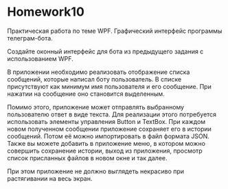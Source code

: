 # Homework10
Практическая работа по теме WPF. Графический интерфейс программы телеграм-бота.

Создайте оконный интерфейс для бота из предыдущего задания с использованием WPF.

В приложении необходимо реализовать отображение списка сообщений, которые написал боту пользователь. В списке присутствуют как минимум имя пользователя и его сообщение. При нажатии на сообщение оно становится выделенным.

Помимо этого, приложение может отправлять выбранному пользователю ответ в виде текста. Для реализации этого потребуется использовать элементы управления Button и TextBox. При каждом новом полученном сообщении приложение сохраняет его в истории сообщений. Потом её можно импортировать в файл формата JSON. Также вы можете добавить в приложение меню, в котором можно совершить сохранение истории, выход из приложения, просмотр список присланных файлов в новом окне и так далее.

При этом приложение не должно выглядеть некрасиво при растягивании на весь экран.
